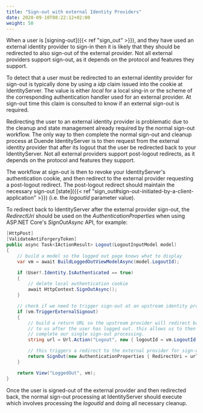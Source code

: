 ```yaml
---
title: "Sign-out with external Identity Providers"
date: 2020-09-10T08:22:12+02:00
weight: 50
---
```


When a user is [signing-out]({{< ref "sign_out" >}}), and they have used an external identity provider to sign-in then it is likely that they should be redirected to also sign-out of the external provider.
Not all external providers support sign-out, as it depends on the protocol and features they support.

To detect that a user must be redirected to an external identity provider for sign-out is typically done by using a *idp* claim issued into the cookie at IdentityServer.
The value is either *local* for a local sing-in or the scheme of the corresponding authentication handler used for an external provider.
At sign-out time this claim is consulted to know if an external sign-out is required.

Redirecting the user to an external identity provider is problematic due to the cleanup and state management already required by the normal sign-out workflow.
The only way to then complete the normal sign-out and cleanup process at Duende IdentityServer is to then request from the external identity provider that after its logout that the user be redirected back to your IdentityServer.
Not all external providers support post-logout redirects, as it depends on the protocol and features they support.

The workflow at sign-out is then to revoke your IdentityServer's authentication cookie, and then redirect to the external provider requesting a post-logout redirect.
The post-logout redirect should maintain the necessary sign-out [state]({{< ref "sign_out#sign-out-initiated-by-a-client-application" >}}) (i.e. the *logoutId* parameter value).

To redirect back to IdentityServer after the external provider sign-out, the *RedirectUri* should be used on the *AuthenticationProperties* when using ASP.NET Core's *SignOutAsync* API, for example:

```cs
[HttpPost]
[ValidateAntiForgeryToken]
public async Task<IActionResult> Logout(LogoutInputModel model)
{
    // build a model so the logged out page knows what to display
    var vm = await BuildLoggedOutViewModelAsync(model.LogoutId);

    if (User?.Identity.IsAuthenticated == true)
    {
        // delete local authentication cookie
        await HttpContext.SignOutAsync();
    }

    // check if we need to trigger sign-out at an upstream identity provider
    if (vm.TriggerExternalSignout)
    {
        // build a return URL so the upstream provider will redirect back
        // to us after the user has logged out. this allows us to then
        // complete our single sign-out processing.
        string url = Url.Action("Logout", new { logoutId = vm.LogoutId });

        // this triggers a redirect to the external provider for sign-out
        return SignOut(new AuthenticationProperties { RedirectUri = url }, vm.ExternalAuthenticationScheme);
    }

    return View("LoggedOut", vm);
}
```

Once the user is signed-out of the external provider and then redirected back, the normal sign-out processing at IdentityServer should execute which involves processing the *logoutId* and doing all necessary cleanup.
